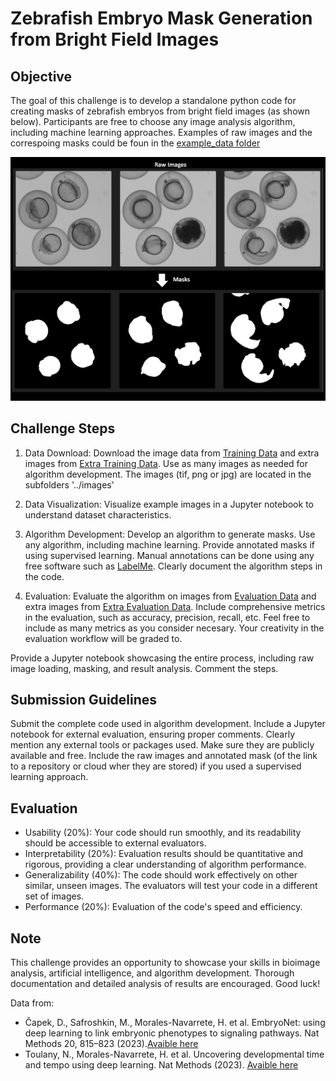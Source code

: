 

# Zebrafish Embryo Mask Generation from Bright Field Images

## Objective
The goal of this challenge is to develop a standalone python code for creating masks of zebrafish embryos from bright field images (as shown below). Participants are free to choose any image analysis algorithm, including machine learning approaches. 
Examples of raw images and the correspoing masks could be foun in the [example_data folder](https://github.com/ciencialatitud0/EPIC_3/tree/main/Dorothy_Coding_Challenge/ArtificialIntelligence_and_BioimageAnalysis/example_data)

![Workflow](https://github.com/ciencialatitud0/EPIC_3/blob/main/Dorothy_Coding_Challenge/ArtificialIntelligence_and_BioimageAnalysis/mask_workflow.png)

## Challenge Steps
1. Data Download:
Download the image data from [Training Data](https://drive.google.com/drive/folders/1tLrE2akKF_bZ9pQby3_rtsgCmlzKe7f-?usp=sharing) and extra images from [Extra Training Data](https://kondata.uni-konstanz.de/radar/de/dataset/xhEhklsaJUpbRLnY.EmbryoNet_Training-data%253A%2BWT).
Use as many images as needed for algorithm development. The images (tif, png or jpg) are located in the subfolders '../images'

2. Data Visualization:
Visualize example images in a Jupyter notebook to understand dataset characteristics.

3. Algorithm Development:
Develop an algorithm to generate masks. Use any algorithm, including machine learning. Provide annotated masks if using supervised learning. Manual annotations can be done using any free software such as [LabelMe](http://github.com/wkentaro/labelme).
Clearly document the algorithm steps in the code.

4. Evaluation:
Evaluate the algorithm on images from [Evaluation Data](https://drive.google.com/drive/folders/1yEtBTO41igEbXU_DG2ACTM4JOCp2XTyx?usp=drive_link) and extra images from [Extra Evaluation Data](https://kondata.uni-konstanz.de/radar/de/dataset/gckMwoUnrbKCTVDV.TwinNetworkDataZebrafish_Temperature).
Include comprehensive metrics in the evaluation, such as accuracy, precision, recall, etc. Feel free to include as many metrics as you consider necesary. Your creativity in the evaluation workflow will be graded to.

Provide a Jupyter notebook showcasing the entire process, including raw image loading, masking, and result analysis. Comment the steps.

## Submission Guidelines
Submit the complete code used in algorithm development.
Include a Jupyter notebook for external evaluation, ensuring proper comments.
Clearly mention any external tools or packages used. Make sure they are publicly available and free.
Include the raw images and annotated mask (of the link to a repository or cloud wher they are stored) if you used a supervised learning approach.

## Evaluation
* Usability (20%): Your code should run smoothly, and its readability should be accessible to external evaluators.
* Interpretability (20%): Evaluation results should be quantitative and rigorous, providing a clear understanding of algorithm performance.
* Generalizability (40%): The code should work effectively on other similar, unseen images. The evaluators will test your code in a different set of images.
* Performance (20%): Evaluation of the code's speed and efficiency.

## Note
This challenge provides an opportunity to showcase your skills in bioimage analysis, artificial intelligence, and algorithm development. Thorough documentation and detailed analysis of results are encouraged. Good luck!


Data from:
* Čapek, D., Safroshkin, M., Morales-Navarrete, H. et al. EmbryoNet: using deep learning to link embryonic phenotypes to signaling pathways. Nat Methods 20, 815–823 (2023).[Avaible here](https://doi.org/10.1038/s41592-023-01873-4)
* Toulany, N., Morales-Navarrete, H. et al. Uncovering developmental time and tempo using deep learning. Nat Methods (2023). [Avaible here](https://doi.org/10.1038/s41592-023-02083-8)
